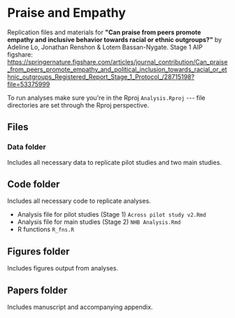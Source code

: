 # Praise and Empathy

Replication files and materials for **"Can praise from peers promote empathy and inclusive behavior towards racial or ethnic outgroups?"** by Adeline Lo, Jonathan Renshon & Lotem Bassan-Nygate. Stage 1 AIP figshare: https://springernature.figshare.com/articles/journal_contribution/Can_praise_from_peers_promote_empathy_and_political_inclusion_towards_racial_or_ethnic_outgroups_Registered_Report_Stage_1_Protocol_/28715198?file=53375999

To run analyses make sure you're in the Rproj `Analysis.Rproj` --- file directories are set through the Rproj perspective.
## Files

### Data folder

Includes all necessary data to replicate pilot studies and two main studies.

## Code folder

Includes all necessary code to replicate analyses.

* Analysis file for pilot studies (Stage 1) `Across pilot study v2.Rmd`
* Analysis file for main studies (Stage 2) `NHB Analysis.Rmd`
* R functions `R_fns.R`

## Figures folder

Includes figures output from analyses.

## Papers folder

Includes manuscript and accompanying appendix.
